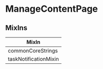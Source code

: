 # ManageContentPage

## MixIns

<!-- @vuese:ManageContentPage:mixIns:start -->
|MixIn|
|---|
|commonCoreStrings|
|taskNotificationMixin|

<!-- @vuese:ManageContentPage:mixIns:end -->
